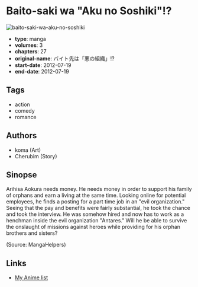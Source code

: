 # Baito-saki wa "Aku no Soshiki"!?

![baito-saki-wa-aku-no-soshiki](https://cdn.myanimelist.net/images/manga/3/151893.jpg)

-   **type**: manga
-   **volumes**: 3
-   **chapters**: 27
-   **original-name**: バイト先は「悪の組織」!?
-   **start-date**: 2012-07-19
-   **end-date**: 2012-07-19

## Tags

-   action
-   comedy
-   romance

## Authors

-   koma (Art)
-   Cherubim (Story)

## Sinopse

Arihisa Aokura needs money. He needs money in order to support his family of orphans and earn a living at the same time. Looking online for potential employees, he finds a posting for a part time job in an "evil organization." Seeing that the pay and benefits were fairly substantial, he took the chance and took the interview. He was somehow hired and now has to work as a henchman inside the evil organization "Antares." Will he be able to survive the onslaught of missions against heroes while providing for his orphan brothers and sisters?

(Source: MangaHelpers)

## Links

-   [My Anime list](https://myanimelist.net/manga/87404/Baito-saki_wa_Aku_no_Soshiki)
